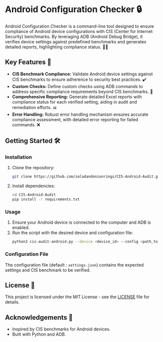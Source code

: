 # Android Configuration Checker 🔒

Android Configuration Checker is a command-line tool designed to ensure compliance of Android device configurations with CIS (Center for Internet Security) benchmarks. By leveraging ADB (Android Debug Bridge), it verifies device settings against predefined benchmarks and generates detailed reports, highlighting compliance status. 📱✅

## Key Features 🚀

- **CIS Benchmark Compliance:** Validate Android device settings against CIS benchmarks to ensure adherence to security best practices. ✔️
- **Custom Checks:** Define custom checks using ADB commands to address specific compliance requirements beyond CIS benchmarks. 🔧
- **Comprehensive Reporting:** Generate detailed Excel reports with compliance status for each verified setting, aiding in audit and remediation efforts. 📊
- **Error Handling:** Robust error handling mechanism ensures accurate compliance assessment, with detailed error reporting for failed commands. ❌

## Getting Started 🛠️

### Installation

1. Clone the repository:
   ```bash
   git clone https://github.com/saladandonionrings/CIS-Android-Audit.git
   ```
2. Install dependencies:
   ```bash
   cd CIS-Android-Audit
   pip install -r requirements.txt
   ```

### Usage

1. Ensure your Android device is connected to the computer and ADB is enabled.
2. Run the script with the desired device and configuration file:
   ```bash
   python3 cis-audit-android.py --device <device_id> --config <path_to_configuration_file>
   ```

### Configuration File

The configuration file (default : `settings.json`) contains the expected settings and CIS benchmark to be verified.

## License 📄

This project is licensed under the MIT License - see the [LICENSE](LICENSE) file for details.

## Acknowledgements 🙏

- Inspired by CIS benchmarks for Android devices.
- Built with Python and ADB.
